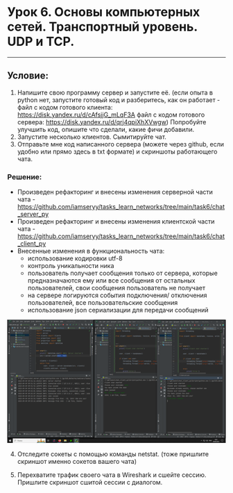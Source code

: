 # Урок 6. Основы компьютерных сетей. Транспортный уровень. UDP и TCP.
---
## Условие:
1. Напишите свою программу сервер и запустите её. (если опыта в python нет, запустите готовый код и разберитесь, как он работает - файл с кодом готового клиента: https://disk.yandex.ru/d/cAfsjjG_mLqF3A файл с кодом готового сервера: https://disk.yandex.ru/d/qrj4qpiXhXVwgw) Попробуйте улучшить код, опишите что сделали, какие фичи добавили.
2. Запустите несколько клиентов. Сымитируйте чат.
3. Отправьте мне код написанного сервера (можете через github, если удобно или прямо здесь в txt формате) и скриншоты работающего чата.

### Решение:

* Произведен рефакторинг и внесены изменения серверной части чата - https://github.com/iamseryy/tasks_learn_networks/tree/main/task6/chat_server_py
* Произведен рефакторинг и внесены изменения клиентской части чата - https://github.com/iamseryy/tasks_learn_networks/tree/main/task6/chat_client_py
* Внесенные изменения в функциональность чата:
    * использование кодировки utf-8
    * контроль уникальности ника
    * пользователь получает сообщения только от сервера, которые предназначаются ему или все сообщения от остальных пользователей, свои сообщения пользователь не получает
    * на сервере логируются события подключения/ отключения пользователей, все пользовательские сообщения
    * использование json сериализации для передачи сообщений

![](images/image1.png)

4. Отследите сокеты с помощью команды netstat. (тоже пришлите скриншот именно сокетов вашего чата)

5. Перехватите трафик своего чата в Wireshark и cшейте сессию. Пришлите скриншот сшитой сессии с диалогом.

